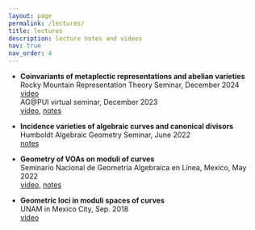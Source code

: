 ```yaml
---
layout: page
permalink: /lectures/
title: lectures
description: lecture notes and videos
nav: true
nav_order: 4
---
```


- <b>Coinvariants of metaplectic representations and abelian varieties</b><br/>
  Rocky Mountain Representation Theory Seminar, December 2024<br/>
  <a href='https://www.youtube.com/watch?v=kE_8D7YnQfY'>video</a><br/>
  AG@PUI virtual seminar, December 2023<br/>
  <a href='https://fordham.hosted.panopto.com/Panopto/Pages/Viewer.aspx?id=9fd6822d-5568-49f0-9cf8-b0cf01888a9f'>video</a>, <a href='https://nicolatarasca.github.io/assets/pdf/lectures/AVVA_AG@PUI.pdf'>notes</a>

- <b>Incidence varieties of algebraic curves and canonical divisors</b><br/>
  Humboldt Algebraic Geometry Seminar, June 2022<br/>
  <a href='https://nicolatarasca.github.io/assets/pdf/lectures/Incidence_Lecture@HU_fullnotes.pdf'>notes</a>

- <b>Geometry of VOAs on moduli of curves</b><br/>
  Seminario Nacional de Geometría Algebraica en Línea, Mexico, May 2022<br/>
  <a href='https://drive.google.com/file/d/1dsLf5sBqLyRSxavkuw4wVQFJ311-3gHI/view?usp=sharing'>video</a>, <a href='https://nicolatarasca.github.io/assets/pdf/lectures/Geometry_of_VOA_on_moduli_of_curves.pdf'>notes</a>

- <b>Geometric loci in moduli spaces of curves</b><br/>
  UNAM in Mexico City, Sep. 2018<br/>
  <a href='https://www.youtube.com/watch?v=ItQFCAI33Es'>video</a>
